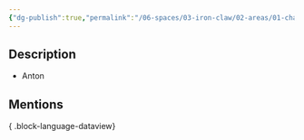 ```yaml
---
{"dg-publish":true,"permalink":"/06-spaces/03-iron-claw/02-areas/01-characters/02-npc/anton/","title":"Anton"}
---
```



## Description

- Anton

## Mentions


{ .block-language-dataview}
